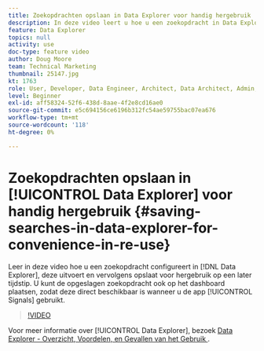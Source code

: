```yaml
---
title: Zoekopdrachten opslaan in Data Explorer voor handig hergebruik
description: In deze video leert u hoe u een zoekopdracht in Data Explorer kunt configureren, uitvoeren en opslaan voor later hergebruik. U kunt de opgeslagen zoekopdracht ook op het dashboard plaatsen, zodat deze direct beschikbaar is wanneer u de toepassing Signals gebruikt.
feature: Data Explorer
topics: null
activity: use
doc-type: feature video
author: Doug Moore
team: Technical Marketing
thumbnail: 25147.jpg
kt: 1763
role: User, Developer, Data Engineer, Architect, Data Architect, Admin, Leader
level: Beginner
exl-id: aff58324-52f6-438d-8aae-4f2e8cd16ae0
source-git-commit: e5c694156ce6196b312fc54ae59755bac07ea676
workflow-type: tm+mt
source-wordcount: '118'
ht-degree: 0%

---
```


# Zoekopdrachten opslaan in [!UICONTROL Data Explorer] voor handig hergebruik {#saving-searches-in-data-explorer-for-convenience-in-re-use}

Leer in deze video hoe u een zoekopdracht configureert in [!DNL Data Explorer], deze uitvoert en vervolgens opslaat voor hergebruik op een later tijdstip. U kunt de opgeslagen zoekopdracht ook op het dashboard plaatsen, zodat deze direct beschikbaar is wanneer u de app [!UICONTROL Signals] gebruikt.

>[!VIDEO](https://video.tv.adobe.com/v/25147/?quality=12)

Voor meer informatie over [!UICONTROL Data Explorer], bezoek [ Data Explorer - Overzicht, Voordelen, en Gevallen van het Gebruik ](https://experiencecloud.adobe.com/resources/help/en_US/aam/data-explorer.html).
